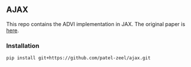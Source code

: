 ## AJAX

This repo contains the ADVI implementation in JAX. The original paper is [here](https://www.jmlr.org/papers/volume18/16-107/16-107.pdf).

### Installation

```
pip install git+https://github.com/patel-zeel/ajax.git
```
